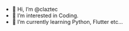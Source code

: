 - 👋 Hi, I’m @claztec
- 👀 I’m interested in Coding.
- 🌱 I’m currently learning Python, Flutter etc...

<!---
claztec/claztec is a ✨ special ✨ repository because its `README.md` (this file) appears on your GitHub profile.
You can click the Preview link to take a look at your changes.
--->
